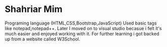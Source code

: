 # Shahriar Mim
Programing language (HTML,CSS,Bootstrap,JavaScript)
Used basic tags like notepad,notepad++.
Later I moved on to visual studio becasue i felt it's much easier and enjoyed working with it.
For further learning i got backed up from a website called W3School.

